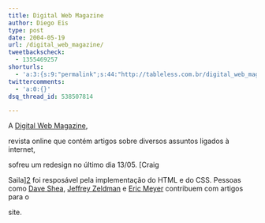```yaml
---
title: Digital Web Magazine
author: Diego Eis
type: post
date: 2004-05-19
url: /digital_web_magazine/
tweetbackscheck:
  - 1355469257
shorturls:
  - 'a:3:{s:9:"permalink";s:44:"http://tableless.com.br/digital_web_magazine";s:7:"tinyurl";s:26:"http://tinyurl.com/3ul3n8l";s:4:"isgd";s:19:"http://is.gd/bEFYsu";}'
twittercomments:
  - 'a:0:{}'
dsq_thread_id: 538507814

---
```

A [Digital Web Magazine][1],
  
revista online que contém artigos sobre diversos assuntos ligados à internet,
  
sofreu um redesign no último dia 13/05. [Craig
  
Saila][2] foi resposável pela implementação do HTML e do CSS. Pessoas como [Dave Shea][3], [Jeffrey Zeldman][4] e [Eric Meyer][5] contribuem com artigos para o
  
site.

 [1]: http://www.digital-web.com/
 [2]: http://www.saila.com/
 [3]: http://www.mezzoblue.com/
 [4]: http://www.zeldman.com/
 [5]: http://www.meyerweb.com/